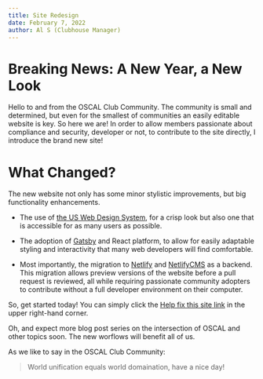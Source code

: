 ```yaml
---
title: Site Redesign
date: February 7, 2022
author: Al S (Clubhouse Manager)
---
```

# Breaking News: A New Year, a New Look

Hello to and from the OSCAL Club Community. The community is small and determined, but even for the smallest of communities an easily editable website is key. So here we are! In order to allow members passionate about compliance and security, developer or not, to contribute to the site directly, I introduce the brand new site!

# What Changed?

The new website not only has some minor stylistic improvements, but big functionality enhancements.

- The use of [the US Web Design System](https://designsystem.digital.gov/), for a crisp look but also one that is accessible for as many users as possible.

- The adoption of [Gatsby](https://gatsbyjs.com/) and React platform, to allow for easily adaptable styling and interactivity that many web developers will find comfortable.

- Most importantly, the migration to [Netlify](https://netlify.com) and [NetlifyCMS](https://netlifycms.org/) as a backend. This migration allows preview versions of the website before a pull request is reviewed, all while requiring passionate community adopters to contribute without a full developer environment on their computer.

So, get started today! You can simply click the [Help fix this site link](/admin) in the upper right-hand corner.

Oh, and expect more blog post series on the intersection of OSCAL and other topics soon. The new worflows will benefit all of us.

As we like to say in the OSCAL Club Community: 

> World unification equals world domaination, have a nice day!

